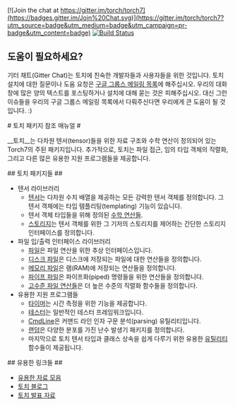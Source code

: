 [![Join the chat at https://gitter.im/torch/torch7](https://badges.gitter.im/Join%20Chat.svg)](https://gitter.im/torch/torch7?utm_source=badge&utm_medium=badge&utm_campaign=pr-badge&utm_content=badge)
[![Build Status](https://travis-ci.org/torch/torch7.svg)](https://travis-ci.org/torch/torch7)

## 도움이 필요하세요? ##
기터 채트(Gitter Chat)는 토치에 친숙한 개발자들과 사용자들을 위한 것입니다. 
토치 설치에 대한 질문이나 도움 요청은 [구글 그룹스 메일링 목록](https://groups.google.com/forum/#!forum/torch7)에 해주십시오.
우리의 대화창에 많은 양의 텍스트를 포스팅하거나 설치에 대해 묻는 것은 피해주십시오.
대신 그런 이슈들을 우리의 구글 그룹스 메일링 목록에서 다뤄주신다면 우리에게 큰 도움이 될 것입니다. :)

<a name="torch.reference.dok"/>
# 토치 패키지 참조 매뉴얼 #

__토치__는 다차원 텐서(tensor)들을 위한 자료 구조와 수학 연산이 정의되어 있는 Torch7의 주된 패키지입니다. 
추가적으로, 토치는 파일 접근, 임의 타입 객체의 직렬화, 그리고 다른 많은 유용한 지원 프로그램들을 제공합니다.

<a name="torch.overview.dok"/>
## 토치 패키지들 ##

  * 텐서 라이브러리
    * [텐서](https://docs.google.com/document/d/1QDtM8pdduWeUw0UK4zd7KgTuC6mFEbFCfVd3TF7Vj_Q/edit?usp=drive_web)는 다차원 수치 배열을 제공하는 모든 강력한 텐서 객체를 정의합니다. 그 텐서 객체에는 타입 템플리팅(templating) 기능이 있습니다.
    * 텐서 객체 타입들을 위해 정의된 [수학 연산들](https://docs.google.com/document/d/1js0VjoZ4HzixMVQvx7Lxw75ORCi-kRFoNqNrqFcUuNQ/edit?usp=drive_web).
    * [스토리지](https://docs.google.com/document/d/1Cl1ELxlAp66YjLJC83Vea4lecBeUEUr-r5ducBEhbqc/edit)는 텐서 객체를 위한 그 기저의 스토리지를 제어하는 간단한 스토리지 인터페이스를 정의합니다.
  * 파일 입/출력 인터페이스 라이브러리
    * [파일](https://docs.google.com/document/d/1KRatUyIfiXwFkNT3IN5kD5XIMJ5FPiaiJDQiijHGqB8/edit)은 파일 연산을 위한 추상 인터페이스입니다.
    * [디스크 파일](https://docs.google.com/document/d/12fM1sHbboQRWjUxVSjGGW6c7B_H8Vl7erqCYITQKnjs/edit)은 디스크에 저장되는 파일에 대한 연산들을 정의합니다.
    * [메모리 파일](https://docs.google.com/document/d/1XYBNVofo1FjY08fTDRLyC_KySKvz8KwRBLFluat6IPQ/edit)은 램(RAM)에 저장되는 연산들을 정의합니다.
    * [파이프 파일](https://docs.google.com/document/d/1SQQ6dq7t_eg35vQCYjqapSIKEKgQyEXqfcac5MDib38/edit)은 파이프화(piped) 명령들을 위한 연산들을 정의합니다.
    * [고수준 파일 연산들](https://docs.google.com/document/d/1vNdoIP_NGRwXhCfO2Z9bP8zu5MPVn3h66bwXGa2ZxYY/edit)은 더 높은 수준의 직렬화 함수들을 정의합니다.
  * 유용한 지원 프로그램들
    * [타이머](https://docs.google.com/document/d/1vOXoHQ5gQ8jRiJI4gRE8yk76GXdwpQriA0T3_EfoDLQ/edit)는 시간 측정을 위한 기능을 제공합니다.
    * [테스터](https://docs.google.com/document/d/1Oxa8KQ9hWKtCWFUvISprKcVV0OKIDbAagbxOu33pZd8/edit)는 일반적인 테스터 프레임워크입니다.
    * [CmdLine](https://docs.google.com/document/d/1c8vDU75d4CbVcXv-BuEHTLwE1mzcBbb-uoWdXqwu5Xc/edit)은 커맨드 라인 인자 구문 분석(parsing) 유틸리티입니다.
    * [랜덤](https://docs.google.com/document/d/1Tyzd3-UsKJxgtJj8RTMZw_cBstG0BbF3i3EqcN0bUvc/edit)은 다양한 분포를 가진 난수 발생기 패키지를 정의합니다.
    * 마지막으로 토치 텐서 타입과 클래스 상속을 쉽게 다루기 위한 유용한 [유틸리티](https://docs.google.com/document/d/1ELjQkdcqaWe0IIR7AbxFMLZmWCgbfDTFHUl8A-28GgY/edit) 함수들이 제공됩니다.

<a name="torch.links.dok"/>
## 유용한 링크들 ##

  * [유용한 자료 모음](https://github.com/torch/torch7/wiki/Cheatsheet)
  * [토치 블로그](http://torch.ch/blog/)
  * [토치 발표 자료](https://github.com/soumith/cvpr2015/blob/master/cvpr-torch.pdf)

